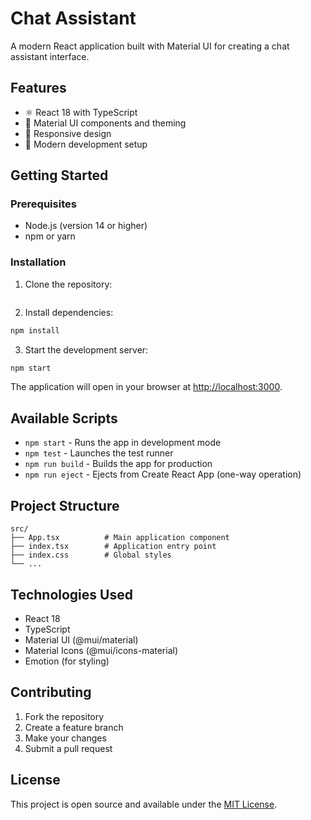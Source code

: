 # Chat Assistant

A modern React application built with Material UI for creating a chat assistant interface.

## Features

- ⚛️ React 18 with TypeScript
- 🎨 Material UI components and theming
- 📱 Responsive design
- 🔧 Modern development setup

## Getting Started

### Prerequisites

- Node.js (version 14 or higher)
- npm or yarn

### Installation

1. Clone the repository:
```bash
```

2. Install dependencies:
```bash
npm install
```

3. Start the development server:
```bash
npm start
```

The application will open in your browser at [http://localhost:3000](http://localhost:3000).

## Available Scripts

- `npm start` - Runs the app in development mode
- `npm test` - Launches the test runner
- `npm run build` - Builds the app for production
- `npm run eject` - Ejects from Create React App (one-way operation)

## Project Structure

```
src/
├── App.tsx          # Main application component
├── index.tsx        # Application entry point
├── index.css        # Global styles
└── ...
```

## Technologies Used

- React 18
- TypeScript
- Material UI (@mui/material)
- Material Icons (@mui/icons-material)
- Emotion (for styling)

## Contributing

1. Fork the repository
2. Create a feature branch
3. Make your changes
4. Submit a pull request

## License

This project is open source and available under the [MIT License](LICENSE).
